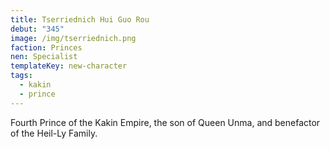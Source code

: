```yaml
---
title: Tserriednich Hui Guo Rou
debut: "345"
image: /img/tserriednich.png
faction: Princes
nen: Specialist
templateKey: new-character
tags:
  - kakin
  - prince
---
```


Fourth Prince of the Kakin Empire, the son of Queen Unma, and benefactor of the Heil-Ly Family.

